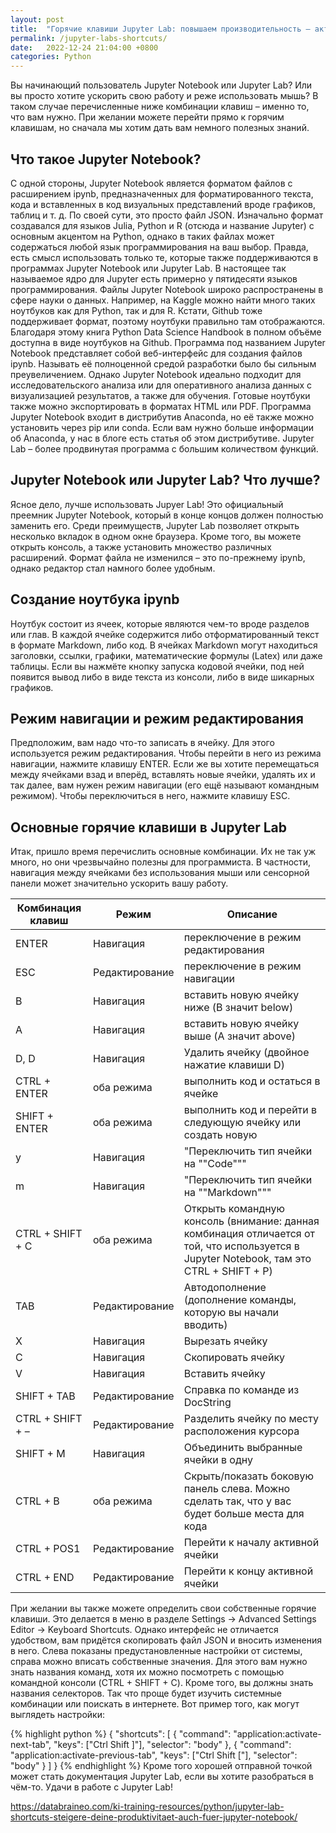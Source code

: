 ```yaml
---
layout: post
title:  "Горячие клавиши Jupyter Lab: повышаем производительность – актуально и для Jupyter Notebook"
permalink: /jupyter-labs-shortcuts/
date:   2022-12-24 21:04:00 +0800
categories: Python
---
```

Вы начинающий пользователь Jupyter Notebook или Jupyter Lab? Или вы просто хотите ускорить свою работу и реже использовать мышь? В таком случае перечисленные ниже комбинации клавиш – именно то, что вам нужно. При желании можете перейти прямо к горячим клавишам, но сначала мы хотим дать вам немного полезных знаний.
## Что такое Jupyter Notebook?
С одной стороны, Jupyter Notebook является форматом файлов с расширением ipynb, предназначенных для форматированного текста, кода и вставленных в код визуальных представлений вроде графиков, таблиц и т. д. По своей сути, это просто файл JSON. Изначально формат создавался для языков Julia, Python и R (отсюда и название Jupyter) с основным акцентом на Python, однако в таких файлах может содержаться любой язык программирования на ваш выбор. Правда, есть смысл использовать только те, которые также поддерживаются в программах Jupyter Notebook или Jupyter Lab. В настоящее так называемое ядро для Jupyter есть примерно у пятидесяти языков программирования.
Файлы Jupyter Notebook широко распространены в сфере науки о данных. Например, на Kaggle можно найти много таких ноутбуков как для Python, так и для R. Кстати, Github тоже поддерживает формат, поэтому ноутбуки правильно там отображаются. Благодаря этому книга Python Data Science Handbook в полном объёме доступна в виде ноутбуков на Github.
Программа под названием Jupyter Notebook представляет собой веб-интерфейс для создания файлов ipynb. Называть её полноценной средой разработки было бы сильным преувеличением. Однако Jupyter Notebook идеально подходит для исследовательского анализа или для оперативного анализа данных с визуализацией результатов, а также для обучения. Готовые ноутбуки также можно экспортировать в форматах HTML или PDF.
Программа Jupyter Notebook входит в дистрибутив Anaconda, но её также можно установить через pip или conda. Если вам нужно больше информации об Anaconda, у нас в блоге есть статья об этом дистрибутиве.
Jupyter Lab – более продвинутая программа с большим количеством функций.
## Jupyter Notebook или Jupyter Lab? Что лучше?
Ясное дело, лучше использовать Jupyer Lab! Это официальный преемник Jupyter Notebook, который в конце концов должен полностью заменить его. Среди преимуществ, Jupyter Lab позволяет открыть несколько вкладок в одном окне браузера. Кроме того, вы можете открыть консоль, а также установить множество различных расширений. Формат файла не изменился – это по-прежнему ipynb, однако редактор стал намного более удобным.
## Создание ноутбука ipynb
Ноутбук состоит из ячеек, которые являются чем-то вроде разделов или глав. В каждой ячейке содержится либо отформатированный текст в формате Markdown, либо код. В ячейках Markdown могут находиться заголовки, ссылки, графики, математические формулы (Latex) или даже таблицы. Если вы нажмёте кнопку запуска кодовой ячейки, под ней появится вывод либо в виде текста из консоли, либо в виде шикарных графиков.

## Режим навигации и режим редактирования
Предположим, вам надо что-то записать в ячейку. Для этого используется режим редактирования. Чтобы перейти в него из режима навигации, нажмите клавишу ENTER.
Если же вы хотите перемещаться между ячейками взад и вперёд, вставлять новые ячейки, удалять их и так далее, вам нужен режим навигации (его ещё называют командным режимом). Чтобы переключиться в него, нажмите клавишу ESC.
## Основные горячие клавиши в Jupyter Lab
Итак, пришло время перечислить основные комбинации. Их не так уж много, но они чрезвычайно полезны для программиста. В частности, навигация между ячейками без использования мыши или сенсорной панели может значительно ускорить вашу работу.

| **Комбинация клавиш** | **Режим**      | **Описание**                                                                                                                             |
|-----------------------|----------------|------------------------------------------------------------------------------------------------------------------------------------------|
| ENTER                 | Навигация      | переключение в режим редактирования                                                                                                      |
| ESC                   | Редактирование | переключение в режим навигации                                                                                                           |
| B                     | Навигация      | вставить новую ячейку ниже (B значит below)                                                                                              |
| A                     | Навигация      | вставить новую ячейку выше (A значит above)                                                                                              |
| D, D                  | Навигация      | Удалить ячейку (двойное нажатие клавиши D)                                                                                               |
| CTRL + ENTER          | оба режима     | выполнить код и остаться в ячейке                                                                                                        |
| SHIFT + ENTER         | оба режима     | выполнить код и перейти в следующую ячейку или создать новую                                                                             |
| y                     | Навигация      | "Переключить тип ячейки на ""Code"""                                                                                                     |
| m                     | Навигация      | "Переключить тип ячейки на ""Markdown"""                                                                                                 |
| CTRL + SHIFT + C      | оба режима     | Открыть командную консоль (внимание: данная комбинация отличается от той, что используется в Jupyter Notebook, там это CTRL + SHIFT + P) |
| TAB                   | Редактирование | Автодополнение (дополнение команды, которую вы начали вводить)                                                                           |
| X                     | Навигация      | Вырезать ячейку                                                                                                                          |
| C                     | Навигация      | Скопировать ячейку                                                                                                                       |
| V                     | Навигация      | Вставить ячейку                                                                                                                          |
| SHIFT + TAB           | Редактирование | Справка по команде из DocString                                                                                                          |
| CTRL + SHIFT + –      | Редактирование | Разделить ячейку по месту расположения курсора                                                                                           |
| SHIFT + M             | Навигация      | Объединить выбранные ячейки в одну                                                                                                       |
| CTRL + B              | оба режима     | Скрыть/показать боковую панель слева. Можно сделать так, что у вас будет больше места для кода                                           |
| CTRL + POS1           | Редактирование | Перейти к началу активной ячейки                                                                                                         |
| CTRL + END            | Редактирование | Перейти к концу активной ячейки                                                                                                          |


<!-- Комбинация клавиш
Режим
Описание
ENTER
Навигация
переключение в режим редактирования
ESC
Редактирование
переключение в режим навигации
B
Навигация
вставить новую ячейку ниже (B значит below)
A
Навигация
вставить новую ячейку выше (A значит above)
D, D
Навигация
Удалить ячейку (двойное нажатие клавиши D)
CTRL + ENTER
оба режима
выполнить код и остаться в ячейке
SHIFT + ENTER
оба режима
выполнить код и перейти в следующую ячейку или создать новую
y
Навигация
Переключить тип ячейки на "Code"
m
Навигация
Переключить тип ячейки на "Markdown"
CTRL + SHIFT + C
оба режима
Открыть командную консоль (внимание: данная комбинация отличается от той, что используется в Jupyter Notebook, там это CTRL + SHIFT + P)
TAB
Редактирование
Автодополнение (дополнение команды, которую вы начали вводить)
X
Навигация
Вырезать ячейку
C
Навигация
Скопировать ячейку
V
Навигация
Вставить ячейку
SHIFT + TAB
Редактирование
Справка по команде из DocString
CTRL + SHIFT + –
Редактирование
Разделить ячейку по месту расположения курсора
SHIFT + M
Навигация
Объединить выбранные ячейки в одну
CTRL + B
оба режима
Скрыть/показать боковую панель слева. Можно сделать так, что у вас будет больше места для кода
CTRL + POS1
Редактирование
Перейти к началу активной ячейки
CTRL + END
Редактирование
Перейти к концу активной ячейки -->

 При желании вы также можете определить свои собственные горячие клавиши. Это делается в меню в разделе Settings -> Advanced Settings Editor -> Keyboard Shortcuts. Однако интерфейс не отличается удобством, вам придётся скопировать файл JSON и вносить изменения в него. Слева показаны предустановленные настройки от системы, справа можно вписать собственные значения. Для этого вам нужно знать названия команд, хотя их можно посмотреть с помощью командной консоли (CTRL + SHIFT + C). Кроме того, вы должны знать названия селекторов. Так что проще будет изучить системные комбинации или поискать в интернете.
Вот пример того, как могут выглядеть настройки:

{% highlight python %}
{
 "shortcuts": [
   {
    "command": "application:activate-next-tab",
    "keys": ["Ctrl Shift ]"],
    "selector": "body"
   },
   {
    "command": "application:activate-previous-tab",
    "keys": ["Ctrl Shift ["],
    "selector": "body"
   }
  ]
}
{% endhighlight %}
Кроме того хорошей отправной точкой может стать документация Jupyter Lab, если вы хотите разобраться в чём-то.
Удачи в работе с Jupyter Lab!

https://databraineo.com/ki-training-resources/python/jupyter-lab-shortcuts-steigere-deine-produktivitaet-auch-fuer-jupyter-notebook/

